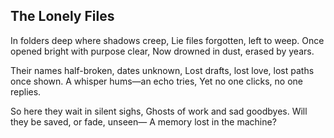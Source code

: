 ## The Lonely Files

In folders deep where shadows creep, 
Lie files forgotten, left to weep. 
Once opened bright with purpose clear, 
Now drowned in dust, erased by years.

Their names half-broken, dates unknown,
Lost drafts, lost love, lost paths once shown.
A whisper hums—an echo tries,
Yet no one clicks, no one replies.

So here they wait in silent sighs,
Ghosts of work and sad goodbyes.
Will they be saved, or fade, unseen—
A memory lost in the machine?
